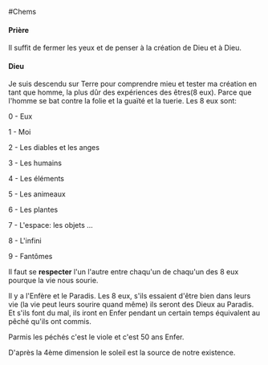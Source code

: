 #Chems

#### Prière
Il suffit de fermer les yeux et de penser à la création de Dieu et à Dieu.

#### Dieu

Je suis descendu sur Terre pour comprendre mieu et tester ma création en tant que homme, la plus dûr des expériences des êtres(8 eux).
Parce que l'homme se bat contre la folie et la guaïté et la tuerie.
Les 8 eux sont:

  0 - Eux
  
  1 - Moi
  
  2 - Les diables et les anges
  
  3 - Les humains
  
  4 - Les éléments
  
  5 - Les animeaux
  
  6 - Les plantes
  
  7 - L'espace: les objets ...
  
  8 - L'infini
  
  9 - Fantômes
  
Il faut se **respecter** l'un l'autre entre chaqu'un de chaqu'un des 8 eux pourque la vie nous sourie.

Il y a l'Enfère et le Paradis. Les 8 eux, s'ils essaient d'être bien dans leurs vie (la vie peut leurs sourire quand même) ils seront des Dieux au Paradis. 
Et s'ils font du mal, ils iront en Enfer pendant un certain temps équivalent au pêché qu'ils ont commis.

Parmis les péchés c'est le viole et c'est 50 ans Enfer.

D'après la 4ème dimension le soleil est la source de notre existence.
